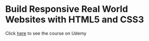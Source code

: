 # Build Responsive Real World Websites with HTML5 and CSS3

Click [here](https://www.udemy.com/course/design-and-develop-a-killer-website-with-html5-and-css3/) to see the course on Udemy